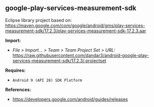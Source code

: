 ## google-play-services-measurement-sdk

Eclipse library project based on:<br/>
https://maven.google.com/com/google/android/gms/play-services-measurement-sdk/17.2.3/play-services-measurement-sdk-17.2.3.aar

**Import:**
- _File > Import... > Team > Team Project Set > URL:_<br/>
  https://raw.githubusercontent.com/dandar3/android-google-play-services-measurement-sdk/17.2.3/.projectset

**Requires:**
- `Android 9 (API 28) SDK Platform`

**References:**
- https://developers.google.com/android/guides/releases